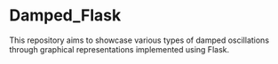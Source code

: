# Damped_Flask
This repository aims to showcase various types of damped oscillations through graphical representations implemented using Flask.

